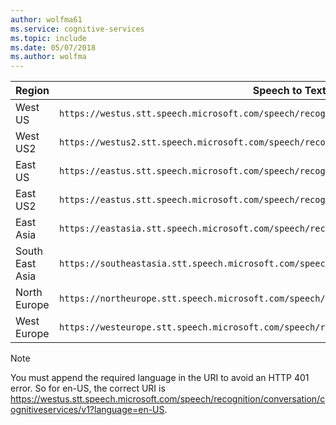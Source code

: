 ```yaml
---
author: wolfma61
ms.service: cognitive-services
ms.topic: include
ms.date: 05/07/2018
ms.author: wolfma
---
```


Region|	Speech to Text endpoint
-|-
West US| `https://westus.stt.speech.microsoft.com/speech/recognition/conversation/cognitiveservices/v1`
West US2| `https://westus2.stt.speech.microsoft.com/speech/recognition/conversation/cognitiveservices/v1`
East US| `https://eastus.stt.speech.microsoft.com/speech/recognition/conversation/cognitiveservices/v1`
East US2| `https://eastus.stt.speech.microsoft.com/speech/recognition/conversation/cognitiveservices/v1`
East Asia| `https://eastasia.stt.speech.microsoft.com/speech/recognition/conversation/cognitiveservices/v1`
South East Asia| `https://southeastasia.stt.speech.microsoft.com/speech/recognition/conversation/cognitiveservices/v1`
North Europe| `https://northeurope.stt.speech.microsoft.com/speech/recognition/conversation/cognitiveservices/v1`
West Europe| `https://westeurope.stt.speech.microsoft.com/speech/recognition/conversation/cognitiveservices/v1`


> [!NOTE]
> You must append the required language in the URI to avoid an HTTP 401 error. So for en-US, the correct URI is https://westus.stt.speech.microsoft.com/speech/recognition/conversation/cognitiveservices/v1?language=en-US.

